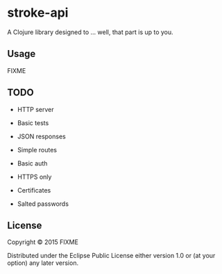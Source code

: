 # stroke-api

A Clojure library designed to ... well, that part is up to you.

## Usage

FIXME

## TODO

- HTTP server
- Basic tests
- JSON responses
- Simple routes
- Basic auth

- HTTPS only
- Certificates
- Salted passwords

## License

Copyright © 2015 FIXME

Distributed under the Eclipse Public License either version 1.0 or (at
your option) any later version.
